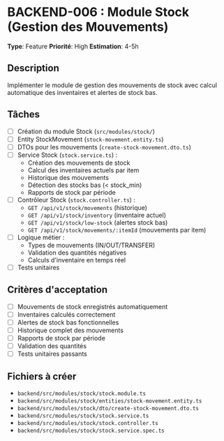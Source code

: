 # BACKEND-006 : Module Stock (Gestion des Mouvements)

**Type**: Feature
**Priorité**: High
**Estimation**: 4-5h

## Description

Implémenter le module de gestion des mouvements de stock avec calcul automatique des inventaires et alertes de stock bas.

## Tâches

- [ ] Création du module Stock (`src/modules/stock/`)
- [ ] Entity StockMovement (`stock-movement.entity.ts`)
- [ ] DTOs pour les mouvements (`create-stock-movement.dto.ts`)
- [ ] Service Stock (`stock.service.ts`) :
  - Création des mouvements de stock
  - Calcul des inventaires actuels par item
  - Historique des mouvements
  - Détection des stocks bas (< stock_min)
  - Rapports de stock par période
- [ ] Contrôleur Stock (`stock.controller.ts`) :
  - `GET /api/v1/stock/movements` (historique)
  - `GET /api/v1/stock/inventory` (inventaire actuel)
  - `GET /api/v1/stock/low-stock` (alertes stock bas)
  - `GET /api/v1/stock/movements/:itemId` (mouvements par item)
- [ ] Logique métier :
  - Types de mouvements (IN/OUT/TRANSFER)
  - Validation des quantités négatives
  - Calculs d'inventaire en temps réel
- [ ] Tests unitaires

## Critères d'acceptation

- [ ] Mouvements de stock enregistrés automatiquement
- [ ] Inventaires calculés correctement
- [ ] Alertes de stock bas fonctionnelles
- [ ] Historique complet des mouvements
- [ ] Rapports de stock par période
- [ ] Validation des quantités
- [ ] Tests unitaires passants

## Fichiers à créer

- `backend/src/modules/stock/stock.module.ts`
- `backend/src/modules/stock/entities/stock-movement.entity.ts`
- `backend/src/modules/stock/dto/create-stock-movement.dto.ts`
- `backend/src/modules/stock/stock.service.ts`
- `backend/src/modules/stock/stock.controller.ts`
- `backend/src/modules/stock/stock.service.spec.ts`